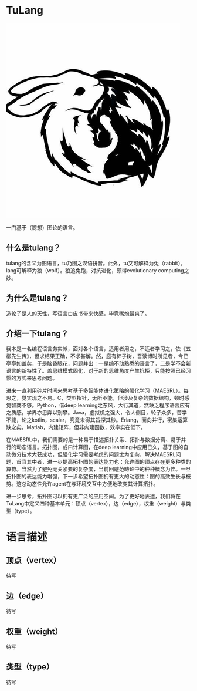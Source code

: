# TuLang
![rabbit&wolf](./sources/th.jpg)

一门基于（臆想）图论的语言。
## 什么是tulang？
tulang的含义为图语言，tu乃图之汉语拼音。此外，tu又可解释为兔（rabbit），lang可解释为狼（wolf）。狼追兔跑，对抗进化，颇得evolutionary computing之妙。
## 为什么是tulang？
造轮子是人的天性，写语言白皮书带来快感，毕竟嘴炮最爽了。
## 介绍一下tulang？
我本是一名编程语言务实派，面对各个语言，适用者用之，不适者学习之，依《五柳先生传》，但求结果正确，不求甚解。然，庭有柿子树，吾读博时所见者，今已亭亭如盖矣，于是脑昏眼花，问题并出：一是编不动熟悉的语言了，二是学不会新语言的新特性了。盖思维模式固化，对于新的思维角度产生抗拒，只能按照已经习惯的方式来思考问题。

进来一直利用碎片时间来思考基于多智能体进化策略的强化学习（MAESRL）。每思之，觉实现之不易。C，类型指针，无所不能，但涉及复杂的数据结构，顿时感觉智商不够。Python，借deep learning之东风，大行其道，然缺乏程序语言应有之质感，学界亦思弃以别攀。Java，虚拟机之强大，令人侧目，轮子众多，苦学不能，论之kotlin，scalar，究竟未得其旨探其秒。Erlang，面向并行，密集运算缺之矣。Matlab，内建矩阵，但非内建函数，效率实在低下。

在MAESRL中，我们需要的是一种易于描述拓扑关系、拓扑与数据分离、易于并行的动态语言。拓扑图，或曰计算图，在deep learning中应用已久，基于图的自动微分技术大获成功，但强化学习需要考虑的问题尤为复杂，解决MAESRL问题，首当其中者，进一步提高拓扑图的表达能力也：允许图的顶点存在更多种类的算符。当然为了避免无关紧要的复杂度，当前回避范畴论中的种种概念为佳。一旦拓扑图的表达能力增强，下一步希望拓扑图拥有更大的动态性：图的高效生长与枝剪。这总动态性允许agent在与环境交互中方便地改变其计算拓扑。

进一步思考，拓扑图可以拥有更广泛的应用空间。为了更好地表述，我们将在TuLang中定义四种基本单元：顶点（vertex），边（edge），权重（weight）与类型（type）。

# 语言描述
## 顶点（vertex）
待写

## 边（edge）
待写

## 权重（weight）
待写

## 类型（type）
待写

